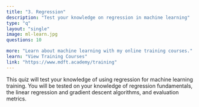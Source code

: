 ```yaml
---
title: "3. Regression"
description: "Test your knowledge on regression in machine learning"
type: "q"
layout: "single"
image: ml-learn.jpg
questions: 10

more: "Learn about machine learning with my online training courses."
learn: "View Training Courses"
link: "https://www.mdft.academy/training"
---
```


This quiz will test your knowledge of using regression for machine learning training. You will be tested on your knowledge of regression fundamentals, the linear regression and gradient descent algorithms, and evaluation metrics.
